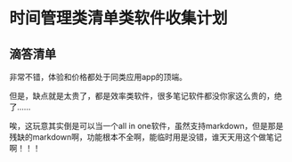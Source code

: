 # 时间管理类清单类软件收集计划

## 滴答清单

非常不错，体验和价格都处于同类应用app的顶端。

但是，缺点就是太贵了，都是效率类软件，很多笔记软件都没你家这么贵的，绝了……

唉，这玩意其实倒是可以当一个all in one软件，虽然支持markdown，但是那是残缺的markdown啊，功能根本不全啊，能临时用是没错，谁天天用这个做笔记啊！！！


